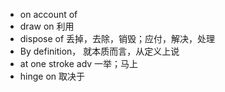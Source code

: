 - on account of
- draw on 利用
- dispose of  丢掉，去除，销毁；应付，解决，处理
- By definition， 就本质而言，从定义上说
- at one stroke adv 一举；马上
- hinge on 取决于